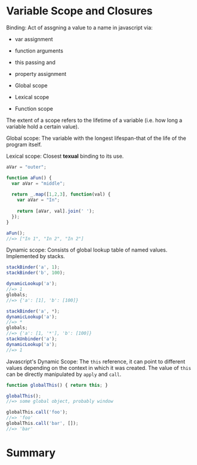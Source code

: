 Variable Scope and Closures
===========================

Binding: Act of assgning a value to a name in javascript via:
  * var assignment
  * function arguments
  * this passing and
  * property assignment

* Global scope
* Lexical scope
* Function scope

The extent of a scope refers to the lifetime of a variable (i.e. how long a variable hold a certain value).

Global scope: The variable with the longest lifespan-that of the life of the program itself.

Lexical scope: Closest **texual** binding to its use.

```javascript
aVar = "outer";

function aFun() {
  var aVar = "middle";
  
  return _.map([1,2,3], function(val) {
    var aVar = "In";
    
    return [aVar, val].join(' ');
  });
}

aFun();
//=> ["In 1", "In 2", "In 2"]
```

Dynamic scope: Consists of global lookup table of named values. Implemented by stacks.
```javascript
stackBinder('a', 1);
stackBinder('b', 100);

dynamicLookup('a');
//=> 1
globals;
//=> {'a': [1], 'b': [100]}

stackBinder('a', *);
dynamicLookup('a');
//=> *
globals;
//=> {'a': [1, '*'], 'b': [100]}
stackUnbinder('a');
dynamicLookup('a');
//=> 1
```

Javascript's Dynamic Scope: The `this` reference, it can point to different values depending on the context in which it was created. The value of `this` can be directly manipulated by `apply` and `call`.
```javascript
function globalThis() { return this; }

globalThis();
//=> some global object, probably window

globalThis.call('foo');
//=> 'foo'
globalThis.call('bar', []);
//=> 'bar'
```

Summary
=======
